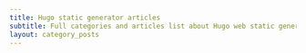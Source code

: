 ```yaml
---
title: Hugo static generator articles
subtitle: Full categories and articles list about Hugo web static generator
layout: category_posts
---
```


